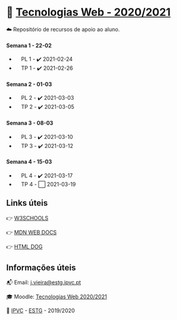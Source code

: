 # :open_file_folder: [Tecnologias Web - 2020/2021](https://elearning.ipvc.pt/ipvc2020/course/view.php?id=1626)

:cloud: Repositório de recursos de apoio ao aluno.

#### Semana 1 - 22-02

-   &nbsp;&nbsp;&nbsp;&nbsp;PL 1 - :heavy_check_mark: 2021-02-24
-   &nbsp;&nbsp;&nbsp;&nbsp;TP 1 - :heavy_check_mark: 2021-02-26

#### Semana 2 - 01-03

-   &nbsp;&nbsp;&nbsp;&nbsp;PL 2 - :heavy_check_mark: 2021-03-03
-   &nbsp;&nbsp;&nbsp;&nbsp;TP 2 - :heavy_check_mark: 2021-03-05

#### Semana 3 - 08-03

-   &nbsp;&nbsp;&nbsp;&nbsp;PL 3 - :heavy_check_mark: 2021-03-10
-   &nbsp;&nbsp;&nbsp;&nbsp;TP 3 - :heavy_check_mark: 2021-03-12

#### Semana 4 - 15-03

-   &nbsp;&nbsp;&nbsp;&nbsp;PL 4 - :heavy_check_mark: 2021-03-17
-   &nbsp;&nbsp;&nbsp;&nbsp;TP 4 - :white_large_square: 2021-03-19

<!--
checked  :heavy_check_mark:
unchecked- :white_large_square:

#### Semana 5 - 22-03
-	&nbsp;&nbsp;&nbsp;&nbsp;PL 5 - :white_large_square:
-	&nbsp;&nbsp;&nbsp;&nbsp;TP 5 - :white_large_square:

#### Semana 6 - 29-03
-	&nbsp;&nbsp;&nbsp;&nbsp;PL 6 - :white_large_square:
-	&nbsp;&nbsp;&nbsp;&nbsp;TP 6 - :white_large_square:

#### Semana 7 - 05-04
-	&nbsp;&nbsp;&nbsp;&nbsp;PL 7 - :white_large_square:
-	&nbsp;&nbsp;&nbsp;&nbsp;TP 7 - :white_large_square:

#### Semana 8 - 12-04
-	&nbsp;&nbsp;&nbsp;&nbsp;PL 8 - :white_large_square:
-	&nbsp;&nbsp;&nbsp;&nbsp;TP 8 - :white_large_square:

#### Semana 9 - 19-04
-	&nbsp;&nbsp;&nbsp;&nbsp;PL 9 - :white_large_square:
-	&nbsp;&nbsp;&nbsp;&nbsp;TP 9 - :white_large_square:
-->

## Links úteis

:point_right: [W3SCHOOLS](https://www.w3schools.com/)

:point_right: [MDN WEB DOCS](https://developer.mozilla.org/en-US/)

:point_right: [HTML DOG](https://www.htmldog.com/)

## Informações úteis

:mailbox_with_mail: Email: j.vieira@estg.ipvc.pt

:mortar_board: Moodle: [Tecnologias Web 2020/2021](https://elearning.ipvc.pt/ipvc2020/course/view.php?id=1626)

:school: [IPVC](http://www.ipvc.pt/) - [ESTG](http://portal.ipvc.pt/portal/page/portal/estg) - 2019/2020

